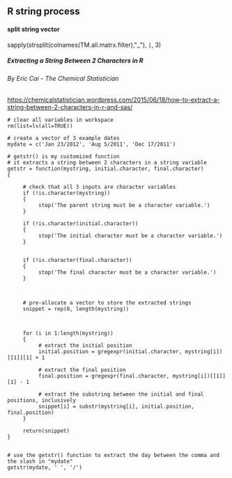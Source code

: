 ## R string process
#### split string vector
sapply(strsplit(colnames(TM.all.matrx.filter),"_"), `[`, 3)

##### Extracting a String Between 2 Characters in R
###### By Eric Cai - The Chemical Statistician
https://chemicalstatistician.wordpress.com/2015/06/18/how-to-extract-a-string-between-2-characters-in-r-and-sas/
```
# clear all variables in workspace
rm(list=ls(all=TRUE))

# create a vector of 3 example dates
mydate = c('Jan 23/2012', 'Aug 5/2011', 'Dec 17/2011')

# getstr() is my customized function
# it extracts a string between 2 characters in a string variable
getstr = function(mystring, initial.character, final.character)
{

     # check that all 3 inputs are character variables
     if (!is.character(mystring))
     {
          stop('The parent string must be a character variable.')
     }

     if (!is.character(initial.character))
     {
          stop('The initial character must be a character variable.')
     }


     if (!is.character(final.character))
     {
          stop('The final character must be a character variable.')
     }



     # pre-allocate a vector to store the extracted strings
     snippet = rep(0, length(mystring))



     for (i in 1:length(mystring))
     {
          # extract the initial position
          initial.position = gregexpr(initial.character, mystring[i])[[1]][1] + 1

          # extract the final position
          final.position = gregexpr(final.character, mystring[i])[[1]][1] - 1

          # extract the substring between the initial and final positions, inclusively
          snippet[i] = substr(mystring[i], initial.position, final.position)
     }

     return(snippet)
}


# use the getstr() function to extract the day between the comma and the slash in "mydate"
getstr(mydate, ' ', '/')
```
